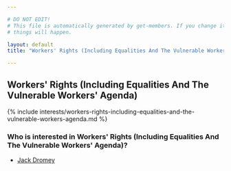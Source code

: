 ```yaml
---

# DO NOT EDIT!
# This file is automatically generated by get-members. If you change it, bad
# things will happen.

layout: default
title: "Workers' Rights (Including Equalities And The Vulnerable Workers' Agenda)"

---
```


## Workers' Rights (Including Equalities And The Vulnerable Workers' Agenda)

{% include interests/workers-rights-including-equalities-and-the-vulnerable-workers-agenda.md %}

### Who is interested in Workers' Rights (Including Equalities And The Vulnerable Workers' Agenda)?


* [Jack Dromey](/members/jack-dromey.html)
